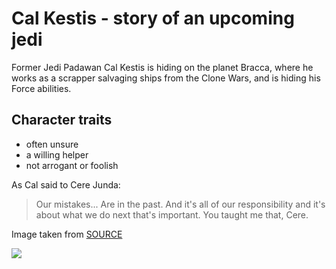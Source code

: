 # Cal Kestis - story of an upcoming jedi

Former Jedi Padawan Cal Kestis is hiding on the planet Bracca, where he works as a scrapper salvaging ships from the Clone Wars, and is hiding his Force abilities.

## Character traits

* often unsure
* a willing helper
* not arrogant or foolish

As Cal said to Cere Junda:

> Our mistakes... Are in the past. And it's all of our responsibility 
> and it's about what we do next that's important. You taught me that, Cere.

Image taken from [SOURCE](https://scatteredquotes.com/cal-kestis-rise-jedi-knight/)

<img src="https://cdn-0.scatteredquotes.com/wp-content/uploads/2019/12/Star-Wars-Jedi-Fallen-Order-Quotes-7.jpg" />

